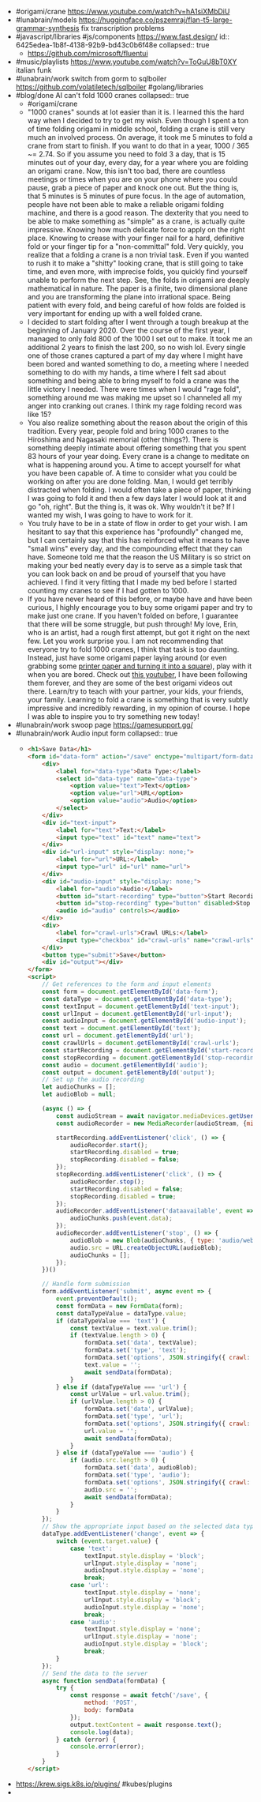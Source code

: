 - #origami/crane https://www.youtube.com/watch?v=hA1siXMbDiU
- #lunabrain/models https://huggingface.co/pszemraj/flan-t5-large-grammar-synthesis fix transcription problems
- #javascript/libraries #js/components https://www.fast.design/
  id:: 6425edea-1b8f-4138-92b9-bd43c0b6f48e
  collapsed:: true
	- https://github.com/microsoft/fluentui
- #music/playlists https://www.youtube.com/watch?v=ToGuU8bT0XY italian funk
- #lunabrain/work switch from gorm to sqlboiler https://github.com/volatiletech/sqlboiler #golang/libraries
- #blog/done AI can't fold 1000 cranes
  collapsed:: true
	- #origami/crane
	- "1000 cranes" sounds at lot easier than it is. I learned this the hard way when I decided to try to get my wish. Even though I spent a ton of time folding origami in middle school, folding a crane is still very much an involved process. On average, it took me 5 minutes to fold a crane from start to finish. If you want to do that in a year, 1000 / 365 ~= 2.74. So if you assume you need to fold 3 a day, that is 15 minutes out of your day, every day, for a year where you are folding an origami crane. Now, this isn't too bad, there are countless meetings or times when you are on your phone where you could pause, grab a piece of paper and knock one out. But the thing is, that 5 minutes is 5 minutes of pure focus. In the age of automation, people have not been able to make a reliable origami folding machine, and there is a good reason. The dexterity that you need to be able to make something as "simple" as a crane, is actually quite impressive. Knowing how much delicate force to apply on the right place. Knowing to crease with your finger nail for a hard, definitive fold or your finger tip for a "non-committal" fold. Very quickly, you realize that a folding a crane is a non trivial task. Even if you wanted to rush it to make a "shitty" looking crane, that is still going to take time, and even more, with imprecise folds, you quickly find yourself unable to perform the next step. See, the folds in origami are deeply mathematical in nature. The paper is a finite, two dimensional plane and you are transforming the plane into irrational space. Being patient with every fold, and being careful of how folds are folded is very important for ending up with a well folded crane.
	- I decided to start folding after I went through a tough breakup at the beginning of January 2020. Over the course of the first year, I managed to only fold 800 of the 1000 I set out to make. It took me an additional 2 years to finish the last 200, so no wish lol. Every single one of those cranes captured a part of my day where I might have been bored and wanted something to do, a meeting where I needed something to do with my hands, a time where I felt sad about something and being able to bring myself to fold a crane was the little victory I needed. There were times when I would "rage fold", something around me was making me upset so I channeled all my anger into cranking out cranes. I think my rage folding record was like 15?
	- You also realize something about the reason about the origin of this tradition. Every year, people fold and bring 1000 cranes to the Hiroshima and Nagasaki memorial (other things?). There is something deeply intimate about offering something that you spent 83 hours of your year doing. Every crane is a change to meditate on what is happening around you. A time to accept yourself for what you have been capable of. A time to consider what you could be working on after you are done folding. Man, I would get terribly distracted when folding. I would often take a piece of paper, thinking I was going to fold it and then a few days later I would look at it and go "oh, right". But the thing is, it was ok. Why wouldn't it be? If I wanted my wish, I was going to have to work for it.
	- You truly have to be in a state of flow in order to get your wish. I am hesitant to say that this experience has "profoundly" changed me, but I can certainly say that this has reinforced what it means to have "small wins" every day, and the compounding effect that they can have. Someone told me that the reason the US Military is so strict on making your bed neatly every day is to serve as a simple task that you can look back on and be proud of yourself that you have achieved. I find it very fitting that I made my bed before I started counting my cranes to see if I had gotten to 1000.
	- If you have never heard of this before, or maybe have and have been curious, I highly encourage you to buy some origami paper and try to make just one crane. If you haven't folded on before, I guarantee that there will be some struggle, but push through! My love, Erin, who is an artist, had a rough first attempt, but got it right on the next few. Let you work surprise you. I am not recommending that everyone try to fold 1000 cranes, I think that task is too daunting. Instead, just have some origami paper laying around (or even grabbing some [printer paper and turning it into a square](https://www.youtube.com/watch?v=cMXzRBDFpGU)), play with it when you are bored. Check out [this youtuber](https://www.youtube.com/@jonakashima), I have been following them forever, and they are some of the best origami videos out there. Learn/try to teach with your partner, your kids, your friends, your family. Learning to fold a crane is something that is very subtly impressive and incredibly rewarding, in my opinion of course. I hope I was able to inspire you to try something new today!
- #lunabrain/work swoop page https://gamesupport.gg/
- #lunabrain/work Audio input form
  collapsed:: true
	- ```html
	  <h1>Save Data</h1>
	  <form id="data-form" action="/save" enctype="multipart/form-data">
	      <div>
	          <label for="data-type">Data Type:</label>
	          <select id="data-type" name="data-type">
	              <option value="text">Text</option>
	              <option value="url">URL</option>
	              <option value="audio">Audio</option>
	          </select>
	      </div>
	      <div id="text-input">
	          <label for="text">Text:</label>
	          <input type="text" id="text" name="text">
	      </div>
	      <div id="url-input" style="display: none;">
	          <label for="url">URL:</label>
	          <input type="url" id="url" name="url">
	      </div>
	      <div id="audio-input" style="display: none;">
	          <label for="audio">Audio:</label>
	          <button id="start-recording" type="button">Start Recording</button>
	          <button id="stop-recording" type="button" disabled>Stop Recording</button>
	          <audio id="audio" controls></audio>
	      </div>
	      <div>
	          <label for="crawl-urls">Crawl URLs:</label>
	          <input type="checkbox" id="crawl-urls" name="crawl-urls">
	      </div>
	      <button type="submit">Save</button>
	      <div id="output"></div>
	  </form>
	  <script>
	      // Get references to the form and input elements
	      const form = document.getElementById('data-form');
	      const dataType = document.getElementById('data-type');
	      const textInput = document.getElementById('text-input');
	      const urlInput = document.getElementById('url-input');
	      const audioInput = document.getElementById('audio-input');
	      const text = document.getElementById('text');
	      const url = document.getElementById('url');
	      const crawlUrls = document.getElementById('crawl-urls');
	      const startRecording = document.getElementById('start-recording');
	      const stopRecording = document.getElementById('stop-recording');
	      const audio = document.getElementById('audio');
	      const output = document.getElementById('output');
	      // Set up the audio recording
	      let audioChunks = [];
	      let audioBlob = null;
	  
	      (async () => {
	          const audioStream = await navigator.mediaDevices.getUserMedia({audio: true});
	          const audioRecorder = new MediaRecorder(audioStream, {mimeType: 'audio/webm;codecs=opus'});
	  
	          startRecording.addEventListener('click', () => {
	              audioRecorder.start();
	              startRecording.disabled = true;
	              stopRecording.disabled = false;
	          });
	          stopRecording.addEventListener('click', () => {
	              audioRecorder.stop();
	              startRecording.disabled = false;
	              stopRecording.disabled = true;
	          });
	          audioRecorder.addEventListener('dataavailable', event => {
	              audioChunks.push(event.data);
	          });
	          audioRecorder.addEventListener('stop', () => {
	              audioBlob = new Blob(audioChunks, { type: 'audio/webm' });
	              audio.src = URL.createObjectURL(audioBlob);
	              audioChunks = [];
	          });
	      })()
	  
	      // Handle form submission
	      form.addEventListener('submit', async event => {
	          event.preventDefault();
	          const formData = new FormData(form);
	          const dataTypeValue = dataType.value;
	          if (dataTypeValue === 'text') {
	              const textValue = text.value.trim();
	              if (textValue.length > 0) {
	                  formData.set('data', textValue);
	                  formData.set('type', 'text');
	                  formData.set('options', JSON.stringify({ crawl: crawlUrls.checked }));
	                  text.value = '';
	                  await sendData(formData);
	              }
	          } else if (dataTypeValue === 'url') {
	              const urlValue = url.value.trim();
	              if (urlValue.length > 0) {
	                  formData.set('data', urlValue);
	                  formData.set('type', 'url');
	                  formData.set('options', JSON.stringify({ crawl: crawlUrls.checked }));
	                  url.value = '';
	                  await sendData(formData);
	              }
	          } else if (dataTypeValue === 'audio') {
	              if (audio.src.length > 0) {
	                  formData.set('data', audioBlob);
	                  formData.set('type', 'audio');
	                  formData.set('options', JSON.stringify({ crawl: crawlUrls.checked }));
	                  audio.src = '';
	                  await sendData(formData);
	              }
	          }
	      });
	      // Show the appropriate input based on the selected data type
	      dataType.addEventListener('change', event => {
	          switch (event.target.value) {
	              case 'text':
	                  textInput.style.display = 'block';
	                  urlInput.style.display = 'none';
	                  audioInput.style.display = 'none';
	                  break;
	              case 'url':
	                  textInput.style.display = 'none';
	                  urlInput.style.display = 'block';
	                  audioInput.style.display = 'none';
	                  break;
	              case 'audio':
	                  textInput.style.display = 'none';
	                  urlInput.style.display = 'none';
	                  audioInput.style.display = 'block';
	                  break;
	          }
	      });
	      // Send the data to the server
	      async function sendData(formData) {
	          try {
	              const response = await fetch('/save', {
	                  method: 'POST',
	                  body: formData
	              });
	              output.textContent = await response.text();
	              console.log(data);
	          } catch (error) {
	              console.error(error);
	          }
	      }
	  </script>
	  ```
- https://krew.sigs.k8s.io/plugins/ #kubes/plugins
-